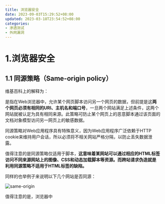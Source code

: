 ```yaml
---
title: 浏览器安全
date: 2023-09-03T15:29:52+08:00
updated: 2023-03-18T23:54:52+08:00
categories: 
- 渗透测试
- 外网漏洞
---
```


# 1.浏览器安全



## 1.1 同源策略（Same-origin policy）

维基百科上的解释为：

是指在Web浏览器中，允许某个网页脚本访问另一个网页的数据，但前提是这**两个网页必须有相同的URI、主机名和端口号**，一旦两个网站满足上述条件，这两个网站就被认定为具有相同来源。此策略可防止某个网页上的恶意脚本通过该页面的文档对象模型访问另一网页上的敏感数据。

同源策略对Web应用程序具有特殊意义，因为Web应用程序广泛依赖于HTTP cookie来维持用户会话，所以必须将不相关网站严格分隔，以防止丢失数据泄露。

值得注意的是同源策略仅适用于脚本，**这意味着某网站可以通过相应的HTML标签访问不同来源网站上的图像、CSS和动态加载脚本等资源。而跨站请求伪造就是利用同源策略不适用于HTML标签的缺陷。**

同样的也举例子来说明以下几个网站是否同源：

![same-origin](E:\笔记软件\笔记\same-origin.png)

值得注意的是，浏览器中

<script>、<img>、<iframe>、<link>

等标签都可以跨域加载资源，所以造成了我们可以利用标签漏洞和过滤不严格加载恶意资源；各类插件也有自己的同源策略，通过识别一些特定的文件来决定是否允许跨域加载资源；

## 1.2 sandbox

根据维基百科：

沙盒(sandbox)是一种安全机制，为执行中的程序提供隔离环境。通常是作为一些来源不可信、具破坏力或无法判定程序意图的程序提供实验之用[[1\]](https://zh.wikipedia.org/wiki/沙盒_(電腦安全)#cite_note-1)。

沙盒通常严格控制其中的程序所能访问的资源，比如，沙盒可以提供[用后即回收](https://zh.wikipedia.org/wiki/塗銷空間)的磁盘及内存空间。在沙盒中，网络访问、对真实系统的访问、对输入设备的读取通常被禁止或是严格限制。从这个角度来说，沙盒属于[虚拟化](https://zh.wikipedia.org/wiki/虚拟化)的一种。

沙盒中的所有改动对[操作系统](https://zh.wikipedia.org/wiki/操作系统)不会造成任何损失。通常，这种技术被[计算机](https://zh.wikipedia.org/wiki/电子计算机)技术人员广泛用于测试可能[带毒](https://zh.wikipedia.org/wiki/计算机病毒)的程序或是其他的[恶意代码](https://zh.wikipedia.org/wiki/恶意软件)[[2\]](https://zh.wikipedia.org/wiki/沙盒_(電腦安全)#cite_note-2)。

现在的集成式防火墙常含有云端沙盒，当本地静态分析无法办别时，就会去云端比对hash值，查看是否有相关情资，若为未发现过的可疑程序，则送入沙盒测试，并记录其行为模式;

简单来讲，沙盒给用户分配了不同的空间进行操作，来维持浏览器的稳定性，也方便了我们后期进行溯源。

[关于沙盒的详细内容可以查看wiki](https://zh.wikipedia.org/wiki/%E6%B2%99%E7%9B%92_(%E9%9B%BB%E8%85%A6%E5%AE%89%E5%85%A8))

## 1.3 恶意网址拦截

挂马，通常指黑客们在浏览器中插入恶意代码，从而达到利用漏洞的目的。通常的，挂马会通过标签来加载一个恶意网址，而浏览器为了防止这种情况的发生，推出了恶意网址拦截的功能，从而提高用户体验，也在一定程度上防止了钓鱼网站和挂马网站。恶意网址拦截大多使用黑名单机制，浏览器会周期性地从服务器取回黑名单，如果用户访问的网址存在于黑名单中，浏览器就会发出警告。浏览器并不会在前端对页面特征进行识别，这是一种低效且不安全的事情，黑客们可以通过分析识别模型来达到绕过，收集用户的信息也是违法的事情。

浏览器厂商通常会与专门的安全厂商合作，从安全厂商那里拿到黑名单来高效率警告危险网站。

## 小结

浏览器在我们的生活中有着重要的作用， 加深对浏览器的防护以及对恶意网址的过滤也至关重要，我们需要了解不同浏览器的特性，理解同源策略，才能达到利用或者是防止被利用的目的。重点理解同源策略，以及跨域请求，会对后面的XSS学习有帮助。

**如有不足或错误，请联系我进行纠正**
